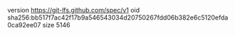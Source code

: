 version https://git-lfs.github.com/spec/v1
oid sha256:bb517f7ac42f17b9a546543034d20750267fdd06b382e6c5120efda0ca92ee07
size 5146
